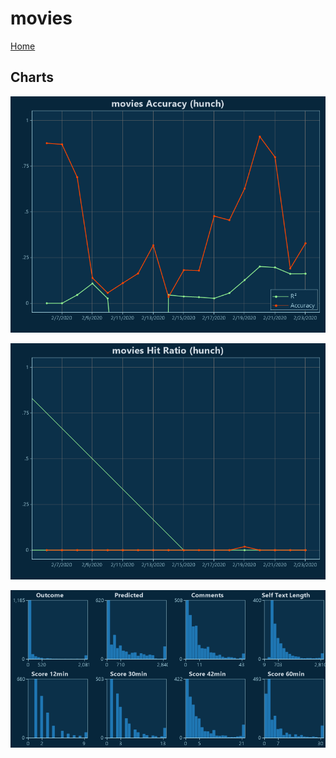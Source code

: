 # movies

[Home](../index.md)

## Charts

![movies R² (hunch)](../images/hunch_movies_Accuracy.png "movies R² (hunch)")

![movies Hit Ratio (hunch)](../images/hunch_movies_HitRatio.png "movies Hit Ratio (hunch)")

![movies Distributions (hunch)](../images/hunch_movies_Distributions.png "movies Distributions (hunch)")

